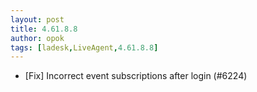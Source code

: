 ```yaml
---
layout: post
title: 4.61.8.8
author: opok
tags: [ladesk,LiveAgent,4.61.8.8]
---
```


- [Fix] Incorrect event subscriptions after login (#6224)
